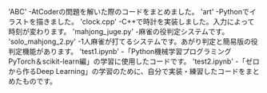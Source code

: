'ABC' -AtCoderの問題を解いた際のコードをまとめました。
'art' -Pythonでイラストを描きました。
'clock.cpp' -C++で時計を実装しました。入力によって時刻が変わります。
'mahjong_juge.py' -麻雀の役判定システムです。
'solo_mahjong_2.py' -1人麻雀が打てるシステムです。あがり判定と簡易版の役判定機能があります。
'test1.ipynb' -「Python機械学習プログラミング PyTorch＆scikit-learn編」の学習に使用したコードです。
'test2.ipynb' -「ゼロから作るDeep Learning」の学習のために、自分で実装・練習したコードをまとめたものです。
